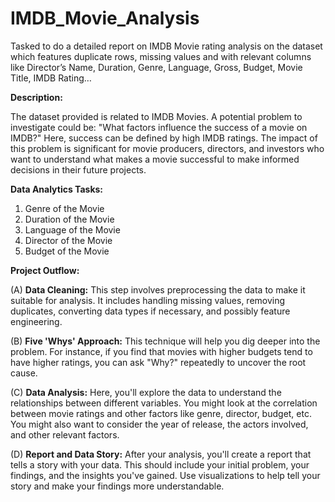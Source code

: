 # IMDB_Movie_Analysis
Tasked to do a detailed report on IMDB Movie rating analysis on the dataset which features duplicate rows, missing values and with relevant columns like Director’s Name, Duration, Genre, Language, Gross, Budget, Movie Title, IMDB Rating…

**Description:**

The dataset provided is related to IMDB Movies. A potential problem to investigate could be: "What factors influence the success of a movie on IMDB?" Here, success can be defined by high IMDB ratings. The impact of this problem is significant for movie producers, directors, and investors who want to understand what makes a movie successful to make informed decisions in their future projects.

**Data Analytics Tasks:**
1. Genre of the Movie
2. Duration of the Movie
3. Language of the Movie
4. Director of the Movie
5. Budget of the Movie

**Project Outflow:**

(A) **Data Cleaning:** This step involves preprocessing the data to make it suitable for analysis. It includes handling missing values, removing duplicates, converting data types if necessary, and possibly feature engineering.

(B) **Five 'Whys' Approach:** This technique will help you dig deeper into the problem. For instance, if you find that movies with higher budgets tend to have higher ratings, you can ask "Why?" repeatedly to uncover the root cause.

(C) **Data Analysis:** Here, you'll explore the data to understand the relationships between different variables. You might look at the correlation between movie ratings and other factors like genre, director, budget, etc. You might also want to consider the year of release, the actors involved, and other relevant factors.

(D) **Report and Data Story:** After your analysis, you'll create a report that tells a story with your data. This should include your initial problem, your findings, and the insights you've gained. Use visualizations to help tell your story and make your findings more understandable.

